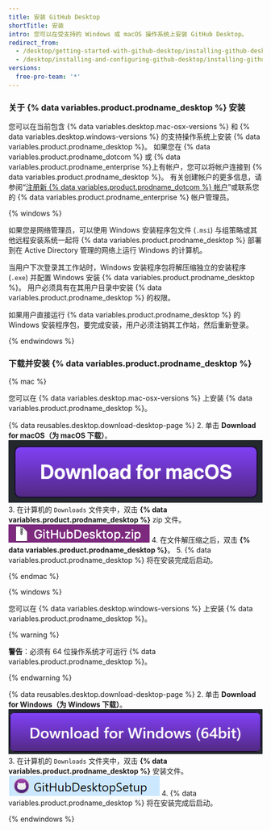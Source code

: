 ```yaml
---
title: 安装 GitHub Desktop
shortTitle: 安装
intro: 您可以在受支持的 Windows 或 macOS 操作系统上安装 GitHub Desktop。
redirect_from:
  - /desktop/getting-started-with-github-desktop/installing-github-desktop
  - /desktop/installing-and-configuring-github-desktop/installing-github-desktop
versions:
  free-pro-team: '*'
---
```


### 关于 {% data variables.product.prodname_desktop %} 安装

您可以在当前包含 {% data variables.desktop.mac-osx-versions %} 和 {% data variables.desktop.windows-versions %} 的支持操作系统上安装 {% data variables.product.prodname_desktop %}。 如果您在 {% data variables.product.prodname_dotcom %} 或 {% data variables.product.prodname_enterprise %}上有帐户，您可以将帐户连接到 {% data variables.product.prodname_desktop %}。 有关创建帐户的更多信息，请参阅“[注册新 {% data variables.product.prodname_dotcom %} 帐户](/articles/signing-up-for-a-new-github-account/)”或联系您的 {% data variables.product.prodname_enterprise %} 帐户管理员。

{% windows %}

如果您是网络管理员，可以使用 Windows 安装程序包文件 (`.msi`) 与组策略或其他远程安装系统一起将 {% data variables.product.prodname_desktop %} 部署到在 Active Directory 管理的网络上运行 Windows 的计算机。

当用户下次登录其工作站时，Windows 安装程序包将解压缩独立的安装程序 (`.exe`) 并配置 Windows 安装 {% data variables.product.prodname_desktop %}。 用户必须具有在其用户目录中安装 {% data variables.product.prodname_desktop %} 的权限。

如果用户直接运行 {% data variables.product.prodname_desktop %} 的 Windows 安装程序包，要完成安装，用户必须注销其工作站，然后重新登录。

{% endwindows %}

### 下载并安装 {% data variables.product.prodname_desktop %}

{% mac %}

您可以在 {% data variables.desktop.mac-osx-versions %} 上安装 {% data variables.product.prodname_desktop %}。

{% data reusables.desktop.download-desktop-page %}
2. 单击 **Download for macOS（为 macOS 下载）**。 ![Download for macOS（为 macOS 下载）按钮](/assets/images/help/desktop/download-for-mac.png)
3. 在计算机的 `Downloads` 文件夹中，双击 **{% data variables.product.prodname_desktop %}** zip 文件。 ![GitHubDesktop. zip 文件](/assets/images/help/desktop/mac-zipfile.png)
4. 在文件解压缩之后，双击 **{% data variables.product.prodname_desktop %}**。
5. {% data variables.product.prodname_desktop %} 将在安装完成后启动。

{% endmac %}

{% windows %}

您可以在 {% data variables.desktop.windows-versions %} 上安装 {% data variables.product.prodname_desktop %}。

{% warning %}

**警告**：必须有 64 位操作系统才可运行 {% data variables.product.prodname_desktop %}。

{% endwarning %}

{% data reusables.desktop.download-desktop-page %}
2. 单击 **Download for Windows（为 Windows 下载）**。 ![Download for Windows（为 Windows 下载）按钮](/assets/images/help/desktop/download-for-windows.png)
3. 在计算机的 `Downloads` 文件夹中，双击 **{% data variables.product.prodname_desktop %}** 安装文件。 ![GitHubDesktopSetup 文件](/assets/images/help/desktop/windows-githubdesktopsetup.png)
4. {% data variables.product.prodname_desktop %} 将在安装完成后启动。

{% endwindows %}
